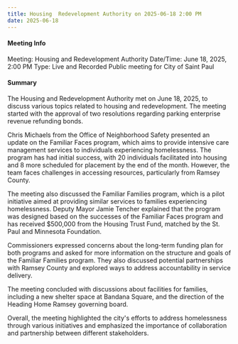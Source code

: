 ```yaml
---
title: Housing  Redevelopment Authority on 2025-06-18 2:00 PM
date: 2025-06-18
---
```

#### Meeting Info
Meeting: Housing and Redevelopment Authority
Date/Time: June 18, 2025, 2:00 PM
Type: Live and Recorded Public meeting for City of Saint Paul

#### Summary
The Housing and Redevelopment Authority met on June 18, 2025, to discuss various topics related to housing and redevelopment. The meeting started with the approval of two resolutions regarding parking enterprise revenue refunding bonds.

Chris Michaels from the Office of Neighborhood Safety presented an update on the Familiar Faces program, which aims to provide intensive care management services to individuals experiencing homelessness. The program has had initial success, with 20 individuals facilitated into housing and 8 more scheduled for placement by the end of the month. However, the team faces challenges in accessing resources, particularly from Ramsey County.

The meeting also discussed the Familiar Families program, which is a pilot initiative aimed at providing similar services to families experiencing homelessness. Deputy Mayor Jamie Tencher explained that the program was designed based on the successes of the Familiar Faces program and has received $500,000 from the Housing Trust Fund, matched by the St. Paul and Minnesota Foundation.

Commissioners expressed concerns about the long-term funding plan for both programs and asked for more information on the structure and goals of the Familiar Families program. They also discussed potential partnerships with Ramsey County and explored ways to address accountability in service delivery.

The meeting concluded with discussions about facilities for families, including a new shelter space at Bandana Square, and the direction of the Heading Home Ramsey governing board.

Overall, the meeting highlighted the city's efforts to address homelessness through various initiatives and emphasized the importance of collaboration and partnership between different stakeholders.

